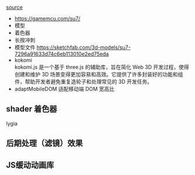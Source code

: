 [source](https://juejin.cn/post/7352762271003017252?searchId=20240804092445E66B3DE88BDBF5FDABCA)

- https://gamemcu.com/su7/
- 模型
- 着色器
- 长按冲刺
- 模型文件
    https://sketchfab.com/3d-models/su7-7296a91633d74c6eb113010e2ed75eda
- kokomi  
    kokomi.js 是一个基于 three.js 的辅助库，旨在简化 Web 3D 开发过程，使得创建和维护 3D 场景变得更加容易和高效。它提供了许多封装好的功能和组件，帮助开发者避免重复造轮子和处理常见的 3D 开发任务。
- adaptMobileDOM 适配移动端 DOM  宽高比

## shader 着色器
lygia 


## 后期处理（滤镜）效果

## JS缓动动画库